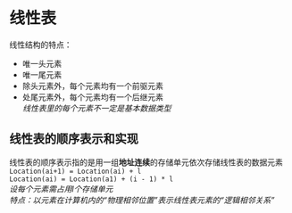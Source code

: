 # 线性表
线性结构的特点：
- 唯一头元素
- 唯一尾元素
- 除头元素外，每个元素均有一个前驱元素
- 处尾元素外，每个元素均有一个后继元素<br/>
*线性表里的每个元素不一定是基本数据类型*<br/>
## 线性表的顺序表示和实现
线性表的顺序表示指的是用一组<b>地址连续</b>的存储单元依次存储线性表的数据元素<br/>
`Location(ai+1) = Location(ai) + l`<br/>
`Location(ai) = Location(a1) + (i - 1) * l`<br/>
_设每个元素需占用l个存储单元_<br/>
*特点：以元素在计算机内的“物理相邻位置”表示线性表元素的“逻辑相邻关系”*<br/>

